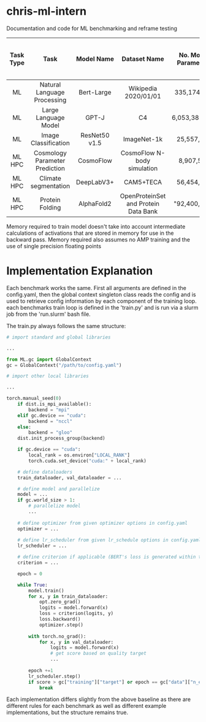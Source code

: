 # chris-ml-intern
Documentation and code for ML benchmarking and reframe testing

Task Type | Task | Model Name | Dataset Name | No. Model Parameters | Memory required to train Model (MB) | Uncompressed Dataset Size (GB)
:---: | :---: | :---: | :---: | :---: | :---: | :---:
ML | Natural Language Processing | Bert-Large | Wikipedia 2020/01/01 | 335,174,458 | 5,363 | 365
ML | Large Language Model | GPT-J | C4 | 6,053,381,344 | 96,854 | 750
ML | Image Classification | ResNet50 v1.5 | ImageNet-1k | 25,557,032 | 409 | 400
ML HPC | Cosmology Parameter Prediction | CosmoFlow | CosmoFlow N-body simulation | 8,907,556 | 71 | 5,100
ML HPC | Climate segmentation | DeepLabV3+ | CAM5+TECA | 56,454,720 | 903 | 8,800
ML HPC | Protein Folding | AlphaFold2 | OpenProteinSet and Protein Data Bank | "92,400,000" | "1478.4" | 2600


Memory required to train model doesn't take into account intermediate calculations of activations that are stored in memory for use in the backward pass. 
Memory required also assumes no AMP training and the use of single precision floating points 

# Implementation Explanation

Each benchmark works the same. First all arguments are defined in the config.yaml, then the global context singleton class reads the config and is used to retrieve config information by each component of the training loop. each benchmarks train loop is defined in the 'train.py' and is run via a slurm job from the 'run.slurm' bash file.

The train.py always follows the same structure:

```python
# import standard and global libraries

...

from ML.gc import GlobalContext
gc = GlobalContext("/path/to/config.yaml")

# import other local libraries

...

torch.manual_seed(0)
    if dist.is_mpi_available():
        backend = "mpi"
    elif gc.device == "cuda":
        backend = "nccl"
    else:
        backend = "gloo"
    dist.init_process_group(backend)

    if gc.device == "cuda":
        local_rank = os.environ["LOCAL_RANK"]
        torch.cuda.set_device("cuda:" + local_rank)

    # define dataloaders
    train_dataloader, val_dataloader = ...

    # define model and parallelize
    model = ...
    if gc.world_size > 1:
        # parallelize model
        ...
    
    # define optimizer from given optimizer options in config.yaml
    optimizer = ...
    
    # define lr_scheduler from given lr_schedule options in config.yaml
    lr_scheduler = ...

    # define criterion if applicable (BERT's loss is generated within the model.forward())
    criterion = ...

    epoch = 0

    while True:
        model.train()
        for x, y in train_dataloader:
            opt.zero_grad()
            logits = model.forward(x)
            loss = criterion(logits, y)
            loss.backward()
            optimizer.step()
        
        with torch.no_grad():
            for x, y in val_dataloader:
                logits = model.forward(x)
                # get score based on quality target
                ...
        
        epoch +=1
        lr_scheduler.step()
        if score > gc["training"]["target"] or epoch == gc["data"]["n_epochs"]:
            break
```

Each implementation differs slightly from the above baseline as there are different rules for each benchmark as well as different example implementations, but the structure remains true.

